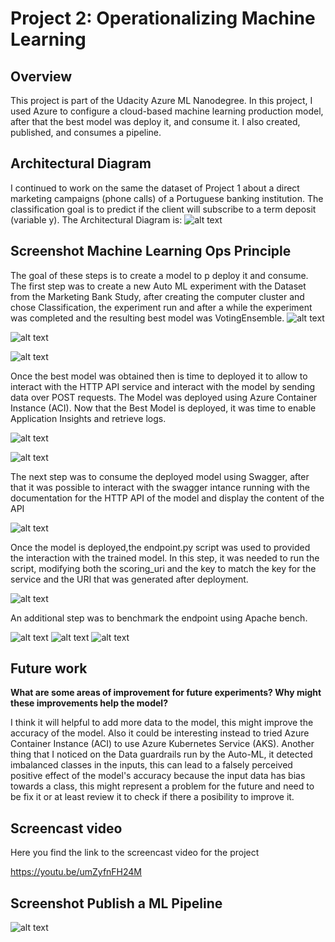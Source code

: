 # Project 2: Operationalizing Machine Learning

## Overview
This project is part of the Udacity Azure ML Nanodegree.
In this project, I used  Azure to configure a cloud-based machine learning production model, after that the best model was  deploy it, and consume it. I also created, published, and consumes a pipeline.

## Architectural Diagram

I continued to work on the same the dataset of Project 1 about a direct marketing campaigns (phone calls) of a Portuguese banking institution. The classification goal is to predict if the client will subscribe to a term deposit (variable y). The Architectural Diagram is:
![alt text](https://github.com/Gabilopez1/Udacity_Intro_Azure_ML/blob/master/Minimalist%20Circles%20Mind%20Map.png)

## Screenshot Machine Learning Ops Principle
The goal of these steps is  to create a  model to p deploy it and consume. The first step was to create a new Auto ML experiment with the Dataset from the Marketing Bank Study, after creating the computer cluster and chose Classification, the experiment run and after a while the experiment was completed and the resulting best model was VotingEnsemble.
![alt text](https://github.com/Gabilopez1/Udacity_Intro_Azure_ML/blob/master/Registered%20datasets%20v3.PNG)

![alt text](https://github.com/Gabilopez1/Udacity_Intro_Azure_ML/blob/master/Experimentcompleted.PNG)

![alt text](https://github.com/Gabilopez1/Udacity_Intro_Azure_ML/blob/master/VotingEnsemblebestmodel.PNG)


Once the best model was obtained then is time to deployed it to allow to interact with the HTTP API service and interact with the model by sending data over POST requests. The Model was deployed using Azure Container Instance (ACI). Now that the Best Model is deployed, it was time to enable Application Insights and retrieve logs. 

![alt text](https://github.com/Gabilopez1/Udacity_Intro_Azure_ML/blob/master/Application%20insights%20v4.PNG)

![alt text](https://github.com/Gabilopez1/Udacity_Intro_Azure_ML/blob/master/Logs%20application%20insights.PNG)


The next step was to consume the deployed model using Swagger, after that it was possible to interact with the swagger intance running with the documentation for the HTTP API of the model and display the content of the API

![alt text](https://github.com/Gabilopez1/Udacity_Intro_Azure_ML/blob/master/swaggerdemobankv4.PNG)



Once the model is deployed,the  endpoint.py script was used to provided the interaction with the trained model. In this step, it was  needed to run the script, modifying both the scoring_uri and the key to match the key for the service and the URI that was generated after deployment.

![alt text](https://github.com/Gabilopez1/Udacity_Intro_Azure_ML/blob/master/endpointyesno.PNG)


An additional step was  to benchmark the endpoint using Apache bench. 

![alt text](https://github.com/Gabilopez1/Udacity_Intro_Azure_ML/blob/master/apachearriba.PNG)
![alt text](https://github.com/Gabilopez1/Udacity_Intro_Azure_ML/blob/master/apacheenmedio.PNG)
![alt text](https://github.com/Gabilopez1/Udacity_Intro_Azure_ML/blob/master/Apacheabajo.PNG)




## Future work
**What are some areas of improvement for future experiments? Why might these improvements help the model?**

I think it will helpful to add more data to the model, this might improve the accuracy of the model. Also it could be interesting instead to tried  Azure Container Instance (ACI) to use Azure Kubernetes Service (AKS). Another thing that I noticed on the Data guardrails run by the Auto-ML, it detected imbalanced classes in the inputs, this can lead to a falsely perceived positive effect  of the model's accuracy because the input data has bias towards a class, this might represent a problem for the future and need to be fix it or at least review it to check if there a posibility to improve it.


## Screencast video 
 Here you find the  link to the screencast video for the project
 
 https://youtu.be/umZyfnFH24M


## Screenshot Publish a ML Pipeline



![alt text]()

